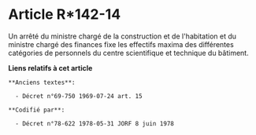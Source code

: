 # Article R*142-14

Un arrêté du ministre chargé de la construction et de l'habitation et du ministre chargé des finances fixe les effectifs
maxima des différentes catégories de personnels du centre scientifique et technique du bâtiment.

**Liens relatifs à cet article**

	**Anciens textes**:

	  - Décret n°69-750 1969-07-24 art. 15

	**Codifié par**:

	  - Décret n°78-622 1978-05-31 JORF 8 juin 1978
